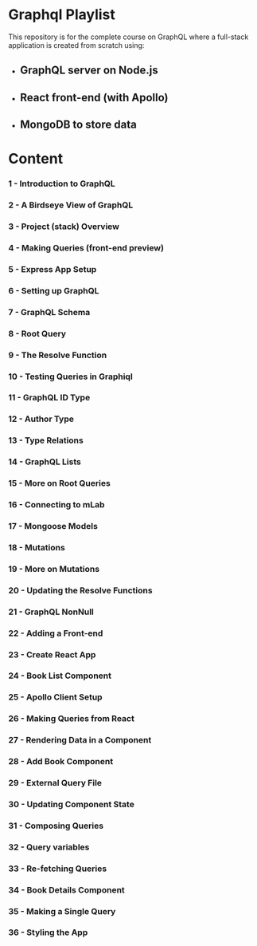 # Graphql Playlist

This repository is for the complete course on GraphQL where a full-stack application is created from scratch using:

- ## GraphQL server on Node.js
- ## React front-end (with Apollo)
- ## MongoDB to store data

# Content 

### 1 - Introduction to GraphQL

### 2 - A Birdseye View of GraphQL

### 3 - Project (stack) Overview

### 4 - Making Queries (front-end preview)

### 5 - Express App Setup

### 6 - Setting up GraphQL

### 7 - GraphQL Schema

### 8 - Root Query

### 9 - The Resolve Function

### 10 - Testing Queries in Graphiql

### 11 - GraphQL ID Type

### 12 - Author Type

### 13 - Type Relations

### 14 - GraphQL Lists

### 15 - More on Root Queries

### 16 - Connecting to mLab

### 17 - Mongoose Models

### 18 - Mutations

### 19 - More on Mutations

### 20 - Updating the Resolve Functions

### 21 - GraphQL NonNull

### 22 - Adding a Front-end

### 23 - Create React App

### 24 - Book List Component

### 25 - Apollo Client Setup

### 26 - Making Queries from React

### 27 - Rendering Data in a Component

### 28 - Add Book Component

### 29 - External Query File

### 30 - Updating Component State

### 31 - Composing Queries

### 32 - Query variables

### 33 - Re-fetching Queries

### 34 - Book Details Component

### 35 - Making a Single Query

### 36 - Styling the App
